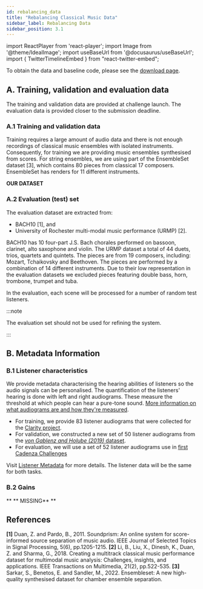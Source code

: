 ```yaml
---
id: rebalancing_data
title: "Rebalancing Classical Music Data"
sidebar_label: Rebalancing Data
sidebar_position: 3.1
---
```

import ReactPlayer from 'react-player';
import Image from '@theme/IdealImage';
import useBaseUrl from '@docusaurus/useBaseUrl';
import { TwitterTimelineEmbed } from "react-twitter-embed";

To obtain the data and baseline code, please see the [download page](../download).

## A. Training, validation and evaluation data

The training and validation data are provided at challenge launch. The evaluation data is provided closer to the submission deadline.

### A.1 Training and validation data

Training requires a large amount of audio data and there is not enough recordings of classical music ensembles with isolated instruments. Consequently, for training we are providing music ensembles synthesised from scores. For string ensembles, we are using part of the EnsembleSet dataset [3], which contains 80 pieces from classical 17 composers. EnsembleSet has renders for 11 different instruments.

**OUR DATASET**

### A.2 Evaluation (test) set

The evaluation dataset are extracted from:
- BACH10 [1], and
- University of Rochester multi-modal music performance (URMP) [2].

BACH10 has 10 four-part J.S. Bach chorales performed on bassoon, clarinet, alto saxophone and violin. The URMP dataset a total of 44 duets, trios, quartets and quintets. The pieces are from 19
composers, including: Mozart, Tchaikovsky and Beethoven. The pieces are performed by a combination of 14 different instruments. Due to their low representation in the evaluation datasets we excluded pieces featuring double bass, horn, trombone, trumpet and tuba.

In the evaluation, each scene will be processed for a number of random test listeners.

:::note

The evaluation set should not be used for refining the system.

:::

## B. Metadata Information

### B.1 Listener characteristics

We provide metadata characterising the hearing abilities of listeners so the audio signals can be personalised. 
The quantification of the listeners' hearing is done with left and right audiograms. These measure the threshold at which people can hear a pure-tone sound. 
[More information on what audiograms are and how they're measured](/docs/learning_resources/Hearing_impairment/edu_measuring_HI#audiograms).

- For training, we provide 83 listener audiograms that were collected for the [Clarity project](https://claritychallenge.org/).
- For validation, we constructed a new set of 50 listener audiograms from the [_von Gablenz and Holube (2019)_
dataset](https://zenodo.org/record/4995261#.Y_3O1HbP2Hu).
- For evaluation, we will use a set of 52 listener audiograms use in [first Cadenza Challenges](../../cadenza1/cc1_intro)

Visit [Listener Metadata](data_listener) for more details. The listener data will be the same for both tasks.

### B.2 Gains

** ** MISSING** **

## References
<a name="refs"></a>

**[1]** Duan, Z. and Pardo, B., 2011. Soundprism: An online system for score-informed source separation of music audio. IEEE Journal of Selected Topics in Signal Processing, 5(6), pp.1205-1215.
**[2]** Li, B., Liu, X., Dinesh, K., Duan, Z. and Sharma, G., 2018. Creating a multitrack classical music performance dataset for multimodal music analysis: Challenges, insights, and applications. IEEE Transactions on Multimedia, 21(2), pp.522-535.
**[3]** Sarkar, S., Benetos, E. and Sandler, M., 2022. Ensembleset: A new high-quality synthesised dataset for chamber ensemble separation.

